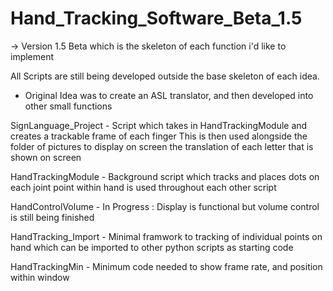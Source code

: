 # Hand_Tracking_Software_Beta_1.5

-> Version 1.5 Beta which is the skeleton of each function i'd like to implement

All Scripts are still being developed outside the base skeleton of each idea. 

- Original Idea was to create an ASL translator, and then developed into other small functions

SignLanguage_Project - Script which takes in HandTrackingModule and creates a trackable frame of each finger
  This is then used alongside the folder of pictures to display on screen the translation of each letter 
  that is shown on screen

HandTrackingModule - Background script which tracks and places dots on each joint point within hand
  is used throughout each other script

HandControlVolume - In Progress : Display is functional but volume control is still being finished

HandTracking_Import - Minimal framwork to tracking of individual points on hand which can be imported to 
  other python scripts as starting code
  
HandTrackingMin - Minimum code needed to show frame rate, and position within window 
